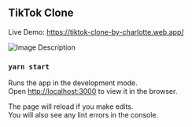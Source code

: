 ## TikTok Clone

Live Demo: https://tiktok-clone-by-charlotte.web.app/

![Image Description](/home/nhuquynh/Pictures/tiktok-clone.png)

### `yarn start`

Runs the app in the development mode.<br />
Open [http://localhost:3000](http://localhost:3000) to view it in the browser.

The page will reload if you make edits.<br />
You will also see any lint errors in the console.
